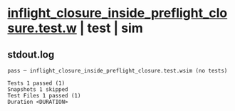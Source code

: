 # [inflight_closure_inside_preflight_closure.test.w](../../../../../examples/tests/valid/inflight_closure_inside_preflight_closure.test.w) | test | sim

## stdout.log
```log
pass ─ inflight_closure_inside_preflight_closure.test.wsim (no tests)

Tests 1 passed (1)
Snapshots 1 skipped
Test Files 1 passed (1)
Duration <DURATION>
```

